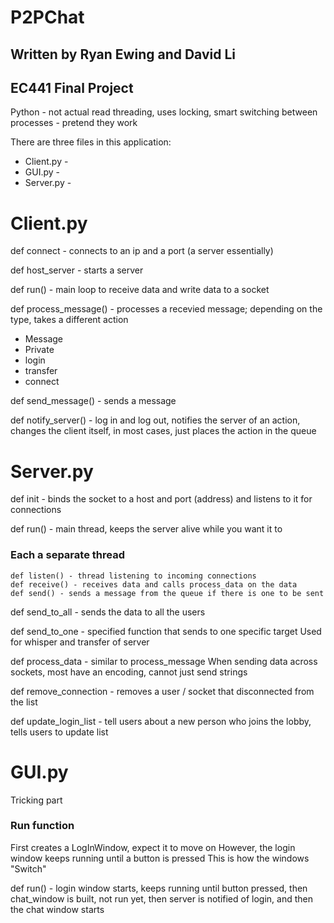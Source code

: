 # P2PChat
## Written by Ryan Ewing and David Li
## EC441 Final Project 

Python - not actual read threading, uses locking, smart switching between processes - pretend they work

There are three files in this application:
* Client.py - 
* GUI.py - 
* Server.py - 

# Client.py
def connect - connects to an ip and a port (a server essentially)

def host_server - starts a server

def run() - main loop to receive data and write data to a socket

def process_message() - processes a recevied message; depending on the type, takes a different action 
* Message
* Private
* login
* transfer 
* connect

def send_message() - sends a message

def notify_server() - log in and log out, notifies the server of an action, changes the client itself, in most cases, just places the action in the queue

# Server.py
def init - binds the socket to a host and port (address) and listens to it for connections

def run() - main thread, keeps the server alive while you want it to

### Each a separate thread
    def listen() - thread listening to incoming connections
    def receive() - receives data and calls process_data on the data
    def send() - sends a message from the queue if there is one to be sent

def send_to_all - sends the data to all the users

def send_to_one - specified function that sends to one specific target
    Used for whisper and transfer of server

def process_data - similar to process_message
    When sending data across sockets, most have an encoding, cannot just send strings

def remove_connection - removes a user / socket that disconnected from the list

def update_login_list - tell users about a new person who joins the lobby, tells users to update list

# GUI.py

Tricking part 
### Run function 

First creates a LogInWindow, expect it to move on
However, the login window keeps running until a button is pressed
This is how the windows "Switch"

def run() - login window starts, keeps running until button pressed, then chat_window is built, not run yet, then server is notified of login, and then the chat window starts

